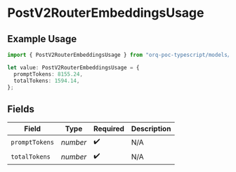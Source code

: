 # PostV2RouterEmbeddingsUsage

## Example Usage

```typescript
import { PostV2RouterEmbeddingsUsage } from "orq-poc-typescript/models/operations";

let value: PostV2RouterEmbeddingsUsage = {
  promptTokens: 8155.24,
  totalTokens: 1594.14,
};
```

## Fields

| Field              | Type               | Required           | Description        |
| ------------------ | ------------------ | ------------------ | ------------------ |
| `promptTokens`     | *number*           | :heavy_check_mark: | N/A                |
| `totalTokens`      | *number*           | :heavy_check_mark: | N/A                |